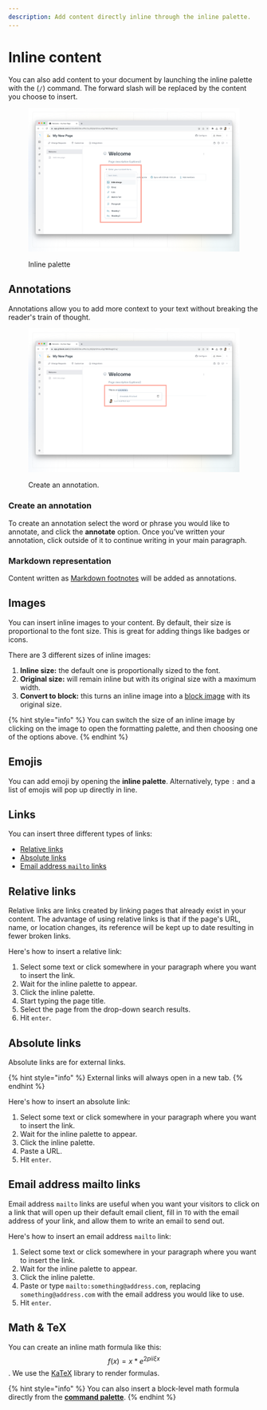 ```yaml
---
description: Add content directly inline through the inline palette.
---
```


# Inline content

You can also add content to your document by launching the inline palette with the (`/`) command. The forward slash will be replaced by the content you choose to insert.&#x20;

<figure><img src="../../.gitbook/assets/inline-palette.png" alt=""><figcaption><p>Inline palette</p></figcaption></figure>

## Annotations

Annotations allow you to add more context to your text without breaking the reader's train of thought.

<figure><img src="../../.gitbook/assets/annotations.png" alt=""><figcaption><p>Create an annotation.</p></figcaption></figure>

### Create an annotation

To create an annotation select the word or phrase you would like to annotate, and click the **annotate** option. Once you've written your annotation, click outside of it to continue writing in your main paragraph.

### Markdown representation

Content written as [Markdown footnotes](https://www.markdownguide.org/extended-syntax/#footnotes) will be added as annotations.

## Images

You can insert inline images to your content. By default, their size is proportional to the font size. This is great for adding things like badges or icons.‌

There are 3 different sizes of inline images:‌

1. **Inline size:** the default one is proportionally sized to the font.
2. **Original size:** will remain inline but with its original size with a maximum width.
3. **Convert to block:** this turns an inline image into a [block image](../blocks/insert-images.md) with its original size.

{% hint style="info" %}
You can switch the size of an inline image by clicking on the image to open the formatting palette, and then choosing one of the options above.
{% endhint %}

## Emojis

You can add emoji by opening the **inline palette**. Alternatively, type `:` and a list of emojis will pop up directly in line.&#x20;

## Links

You can insert three different types of links:

* [Relative links](inline.md#relative-links)
* [Absolute links](inline.md#absolute-links)
* [Email address `mailto` links](inline.md#email-addresses)

## Relative links

Relative links are links created by linking pages that already exist in your content. The advantage of using relative links is that if the page's URL, name, or location changes, its reference will be kept up to date resulting in fewer broken links.

Here's how to insert a relative link:

1. Select some text or click somewhere in your paragraph where you want to insert the link.
2. Wait for the inline palette to appear.
3. Click the inline palette.
4. Start typing the page title.
5. Select the page from the drop-down search results.
6. Hit `enter`.

## Absolute links

Absolute links are for external links.

{% hint style="info" %}
External links will always open in a new tab.
{% endhint %}

Here's how to insert an absolute link:

1. Select some text or click somewhere in your paragraph where you want to insert the link.
2. Wait for the inline palette to appear.
3. Click the inline palette.
4. Paste a URL.
5. Hit `enter`.

## Email address mailto links

Email address `mailto` links are useful when you want your visitors to click on a link that will open up their default email client, fill in `TO` with the email address of your link, and allow them to write an email to send out.

Here's how to insert an email address `mailto` link:

1. Select some text or click somewhere in your paragraph where you want to insert the link.
2. Wait for the inline palette to appear.
3. Click the inline palette.
4. Paste or type `mailto:something@address.com`, replacing `something@address.com` with the email address you would like to use.
5. Hit `enter`.

## Math & TeX

You can create an inline math formula like this: $$f(x) = x * e^{2 pi i \xi x}$$. We use the [KaTeX](https://katex.org/docs/supported.html) library to render formulas.

{% hint style="info" %}
You can also insert a block-level math formula directly from the [**command palette**](../blocks/#math-equation).
{% endhint %}
